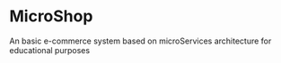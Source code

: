 # MicroShop
An basic e-commerce system based on microServices architecture for educational purposes
